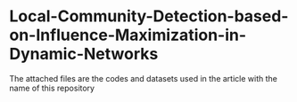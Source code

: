 # Local-Community-Detection-based-on-Influence-Maximization-in-Dynamic-Networks
The attached files are the codes and datasets used in the article with the name of this repository
